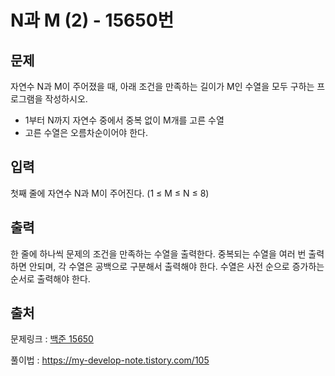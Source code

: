 <h1>N과 M (2) - 15650번</h1>

<h2>문제</h2>

자연수 N과 M이 주어졌을 때, 아래 조건을 만족하는 길이가 M인 수열을 모두 구하는 프로그램을 작성하시오.

<ul>

<li>1부터 N까지 자연수 중에서 중복 없이 M개를 고른 수열</li>

<li>고른 수열은 오름차순이어야 한다.</li>

</ul>

<h2>입력</h2>

첫째 줄에 자연수 N과 M이 주어진다. (1 ≤ M ≤ N ≤ 8)

<h2>출력</h2>

한 줄에 하나씩 문제의 조건을 만족하는 수열을 출력한다. 중복되는 수열을 여러 번 출력하면 안되며, 각 수열은 공백으로 구분해서 출력해야 한다.
수열은 사전 순으로 증가하는 순서로 출력해야 한다.

<h2>출처</h2>

문제링크 : [백준 15650](https://www.acmicpc.net/problem/15650)

풀이법 : https://my-develop-note.tistory.com/105